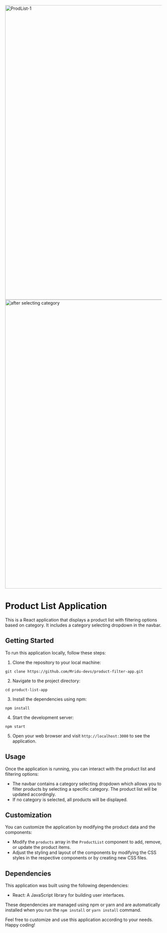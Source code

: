 <img width="947" alt="ProdList-1" src="https://github.com/Mridu-devs/product-filter-app/assets/123240947/aa747f67-155a-4db5-a230-a25d316f014f">
<img width="929" alt="after selecting category" src="https://github.com/Mridu-devs/product-filter-app/assets/123240947/d3e2db83-87b6-4750-9b9c-d79c9d20cf22">



# Product List Application

This is a React application that displays a product list with filtering options based on category. It includes a category selecting dropdown in the navbar.

## Getting Started

To run this application locally, follow these steps:

1. Clone the repository to your local machine:

```
git clone https://github.com/Mridu-devs/product-filter-app.git
```

2. Navigate to the project directory:

```
cd product-list-app
```

3. Install the dependencies using npm:

```
npm install
```

4. Start the development server:

```
npm start
```

5. Open your web browser and visit `http://localhost:3000` to see the application.

## Usage

Once the application is running, you can interact with the product list and filtering options:

- The navbar contains a category selecting dropdown which allows you to filter products by selecting a specific category. The product list will be updated accordingly.
- If no category is selected, all products will be displayed.

## Customization

You can customize the application by modifying the product data and the components:

- Modify the `products` array in the `ProductList` component to add, remove, or update the product items.
- Adjust the styling and layout of the components by modifying the CSS styles in the respective components or by creating new CSS files.

## Dependencies

This application was built using the following dependencies:

- React: A JavaScript library for building user interfaces.

These dependencies are managed using npm or yarn and are automatically installed when you run the `npm install` or `yarn install` command.

Feel free to customize and use this application according to your needs. Happy coding!

